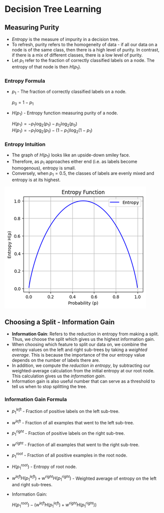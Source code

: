 # Decision Tree Learning

## Measuring Purity

- *Entropy* is the measure of impurity in a decision tree.
- To refresh, purity refers to the homogeneity of data - if all our data on a node is of the same class, then there is a high level of purity. In contrast, if there is a mix of different classes, there is a low level of purity.
- Let $p_1$ refer to the fraction of correctly classified labels on a node. The entropy of that node is then $H(p_1)$.

### Entropy Formula

- $p_1$ - The fraction of correctly classified labels on a node.

    $p_0 = 1 - p_1$

- $H(p_1)$ - Entropy function measuring purity of a node.

    $H(p_1) = -p_1 \log_{2}(p_1) - p_0 \log_{2}(p_0)$\
    $H(p_1) = -p_1 \log_{2}(p_1) - (1 - p_1) \log_{2}(1 - p_1)$

### Entropy Intuition

- The graph of $H(p_1)$ looks like an upside-down smiley face.
- Therefore, as $p_1$ approaches either end (i.e. as labels become homogenous), entropy is small.
- Conversely, when $p_1 = 0.5$, the classes of labels are evenly mixed and entropy is at its highest.

![Entropy Function](../images/entropy.png)

## Choosing a Split - Information Gain

- **Information Gain**: Refers to the reduction in entropy from making a split. Thus, we choose the split which gives us the highest information gain.
- When choosing which feature to split our data on, we combine the entropy values on the left and right sub-trees by taking a *weighted average*. This is because the importance of the our entropy value depends on the number of labels there are.
- In addition, we compute the *reduction in entropy*, by subtracting our weighted-average calculation from the initial entropy at our root node. This calculation gives us the *information gain*.
- Information gain is also useful number that can serve as a threshold to tell us when to stop splitting the tree.

### Information Gain Formula

- $p_1^{left}$ - Fraction of positive labels on the left sub-tree.
- $w^{left}$ - Fraction of all examples that went to the left sub-tree.
- $p_1^{right}$ - Fraction of positive labels on the right sub-tree.
- $w^{right}$ - Fraction of all examples that went to the right sub-tree.
- $p_1^{root}$ - Fraction of all positive examples in the root node.
- $H(p_1^{root})$ - Entropy of root node.
- $w^{left}H(p_1^{left}) + w^{right}H({p_1^{right}})$ - Weighted average of entropy on the left and right sub-trees.
- Information Gain:

    $H(p_1^{root}) - (w^{left}H(p_1^{left}) + w^{right}H({p_1^{right}}))$
